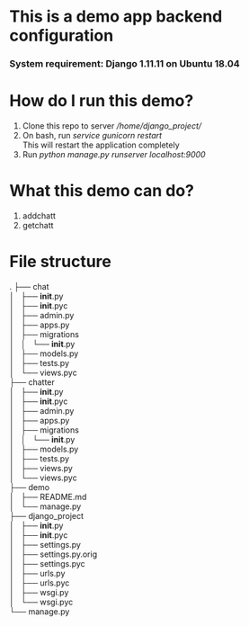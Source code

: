 # This is a demo app backend configuration
### System requirement: Django 1.11.11 on Ubuntu 18.04

# How do I run this demo?
1. Clone this repo to server */home/django_project/*
2. On bash, run *service gunicorn restart* <br />
This will restart the application completely
3. Run *python manage.py runserver localhost:9000*

# What this demo can do?
1. addchatt
2. getchatt

# File structure
.
├── chat<br />
│   ├── __init__.py<br />
│   ├── __init__.pyc<br />
│   ├── admin.py<br />
│   ├── apps.py<br />
│   ├── migrations<br />
│   │   └── __init__.py<br />
│   ├── models.py<br />
│   ├── tests.py<br />
│   └── views.pyc<br />
├── chatter<br />
│   ├── __init__.py<br />
│   ├── __init__.pyc<br />
│   ├── admin.py<br />
│   ├── apps.py<br />
│   ├── migrations<br />
│   │   └── __init__.py<br />
│   ├── models.py<br />
│   ├── tests.py<br />
│   ├── views.py<br />
│   └── views.pyc<br />
├── demo<br />
│   ├── README.md<br />
│   └── manage.py<br />
├── django_project<br />
│   ├── __init__.py<br />
│   ├── __init__.pyc<br />
│   ├── settings.py<br />
│   ├── settings.py.orig<br />
│   ├── settings.pyc<br />
│   ├── urls.py<br />
│   ├── urls.pyc<br />
│   ├── wsgi.py<br />
│   └── wsgi.pyc<br />
└── manage.py<br />
